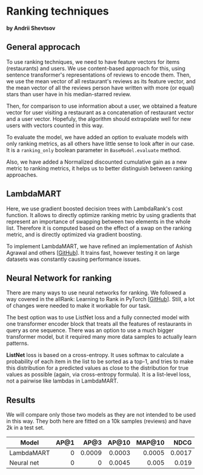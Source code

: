 # Ranking techniques

**by Andrii Shevtsov**

## General approcach

To use ranking techniques, we need to have feature vectors for items (restaurants) and users. We use content-based approach for this, using sentence transformer's representations of reviews to encode them. Then, we use the mean vector of all restaurant's reviews as its feature vector, and the mean vector of all the reviews person have written with more (or equal) stars than user have in his median-starred review.

Then, for comparison to use information about a user, we obtained a feature vector for user visiting a restaurant as a concatenation of restaurant vector and a user vector. Hopefuly, the algorithm should extrapolate well for new users with vectors counted in this way.

To evaluate the model, we have added an option to evaluate models with only ranking metrics, as all others have little sense to look after in our case. It is a `ranking_only` boolean parameter in `BaseModel.evaluate` method.

Also, we have added a Normalized discounted cumulative gain as a new metric to ranking metrics, it helps us to better distinguish between ranking approaches.

## LambdaMART

Here, we use gradient boosted decision trees with LambdaRank's cost function. It allows to directly optimize ranking metric by using gradients that represent an importance of swapping between two elements in the whole list. Therefore it is computed based on the effect of a swap on the ranking metric, and is directly optimized via gradient boosting.

To implement LambdaMART, we have refined an implementation of Ashish Agrawal and others \[[GitHub](https://github.com/lezzago/LambdaMart)\]. It trains fast, however testing it on large datasets was constantly causing performance issues.

## Neural Network for ranking

There are many ways to use neural networks for ranking. We followed a way covered in the allRank: Learning to Rank in PyTorch \[[GitHub](https://github.com/allegro/allRank)\]. Still, a lot of changes were needed to make it workable for our task.

The best option was to use ListNet loss and a fully connected model with one transformer encoder block that treats all the features of restaurants in query as one sequence. There was an option to use a much bigger transformer model, but it required many more data samples to actually learn patterns.

**ListNet** loss is based on a cross-entropy. It uses softmax to calculate a probability of each item in the list to be sorted as a top-1, and tries to make this distribution for a predicted values as close to the distribution for true values as possible (again, via cross-entropy formula). It is a list-level loss, not a pairwise like lambdas in LambdaMART.

## Results

We will compare only those two models as they are not intended to be used in this way. They both here are fitted on a 10k samples (reviews) and have 2k in a test set.

| **Model**  | **AP@1**| **AP@3**| **AP@10**| **MAP@10** | **NDCG**  |
| ---------- | ------: | ------: | -------: | ---------: | --------: |
| LambdaMART | 0       | 0.0009  |  0.0003  | 0.0005     | 0.0017    |
| Neural net | 0       | 0       |  0.0045  | 0.005      | 0.019     |
